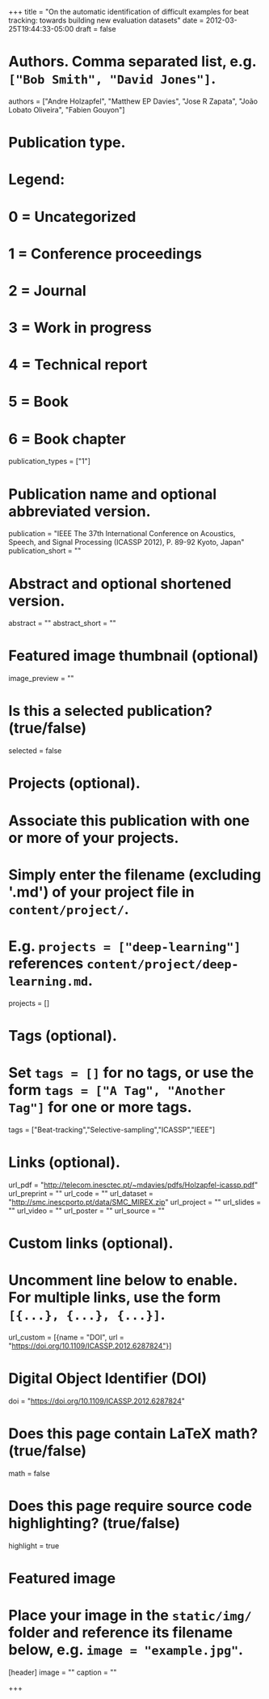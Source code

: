 +++
title = "On the automatic identification of difficult examples for beat tracking: towards building new evaluation datasets"
date = 2012-03-25T19:44:33-05:00
draft = false

# Authors. Comma separated list, e.g. `["Bob Smith", "David Jones"]`.
authors = ["Andre Holzapfel", "Matthew EP Davies", "Jose R Zapata", "João Lobato Oliveira", "Fabien Gouyon"]

# Publication type.
# Legend:
# 0 = Uncategorized
# 1 = Conference proceedings
# 2 = Journal
# 3 = Work in progress
# 4 = Technical report
# 5 = Book
# 6 = Book chapter
publication_types = ["1"]

# Publication name and optional abbreviated version.
publication = "IEEE The 37th International Conference on Acoustics, Speech, and Signal Processing (ICASSP 2012), P. 89-92 Kyoto, Japan"
publication_short = ""

# Abstract and optional shortened version.
abstract = ""
abstract_short = ""

# Featured image thumbnail (optional)
image_preview = ""

# Is this a selected publication? (true/false)
selected = false

# Projects (optional).
#   Associate this publication with one or more of your projects.
#   Simply enter the filename (excluding '.md') of your project file in `content/project/`.
#   E.g. `projects = ["deep-learning"]` references `content/project/deep-learning.md`.
projects = []

# Tags (optional).
#   Set `tags = []` for no tags, or use the form `tags = ["A Tag", "Another Tag"]` for one or more tags.
tags = ["Beat-tracking","Selective-sampling","ICASSP","IEEE"]

# Links (optional).
url_pdf = "http://telecom.inesctec.pt/~mdavies/pdfs/Holzapfel-icassp.pdf"
url_preprint = ""
url_code = ""
url_dataset = "http://smc.inescporto.pt/data/SMC_MIREX.zip"
url_project = ""
url_slides = ""
url_video = ""
url_poster = ""
url_source = ""

# Custom links (optional).
#   Uncomment line below to enable. For multiple links, use the form `[{...}, {...}, {...}]`.
url_custom = [{name = "DOI", url = "https://doi.org/10.1109/ICASSP.2012.6287824"}]

# Digital Object Identifier (DOI)
doi = "https://doi.org/10.1109/ICASSP.2012.6287824"

# Does this page contain LaTeX math? (true/false)
math = false

# Does this page require source code highlighting? (true/false)
highlight = true

# Featured image
# Place your image in the `static/img/` folder and reference its filename below, e.g. `image = "example.jpg"`.
[header]
image = ""
caption = ""

+++
